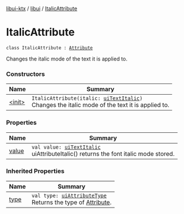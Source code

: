 [libui-ktx](../../index.md) / [libui](../index.md) / [ItalicAttribute](./index.md)

# ItalicAttribute

`class ItalicAttribute : `[`Attribute`](../-attribute/index.md)

Changes the italic mode of the text it is applied to.

### Constructors

| Name | Summary |
|---|---|
| [&lt;init&gt;](-init-.md) | `ItalicAttribute(italic: `[`uiTextItalic`](../ui-text-italic.md)`)`<br>Changes the italic mode of the text it is applied to. |

### Properties

| Name | Summary |
|---|---|
| [value](value.md) | `val value: `[`uiTextItalic`](../ui-text-italic.md)<br>uiAttributeItalic() returns the font italic mode stored. |

### Inherited Properties

| Name | Summary |
|---|---|
| [type](../-attribute/type.md) | `val type: `[`uiAttributeType`](../ui-attribute-type.md)<br>Returns the type of [Attribute](../-attribute/index.md). |
